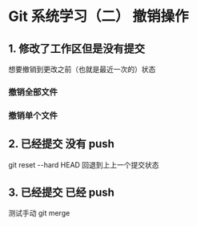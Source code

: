# Git 系统学习（二） 撤销操作

## 1. 修改了工作区但是没有提交

想要撤销到更改之前（也就是最近一次的）状态

### 撤销全部文件

### 撤销单个文件

## 2. 已经提交 没有 push

git reset --hard HEAD 回退到上上一个提交状态

## 3. 已经提交 已经 push


测试手动 git merge